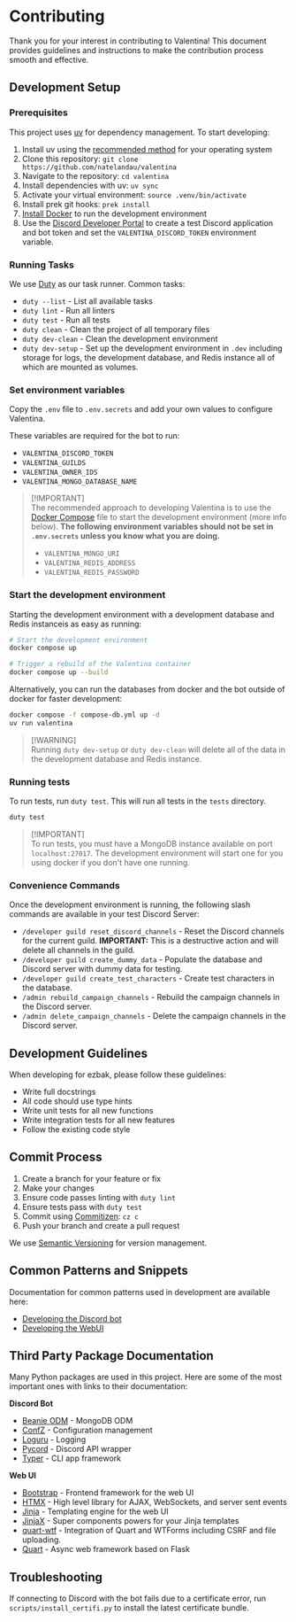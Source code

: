 # Contributing

Thank you for your interest in contributing to Valentina! This document provides guidelines and instructions to make the contribution process smooth and effective.

## Development Setup

### Prerequisites

This project uses [uv](https://docs.astral.sh/uv/) for dependency management. To start developing:

1. Install uv using the [recommended method](https://docs.astral.sh/uv/installation/) for your operating system
2. Clone this repository: `git clone https://github.com/natelandau/valentina`
3. Navigate to the repository: `cd valentina`
4. Install dependencies with uv: `uv sync`
5. Activate your virtual environment: `source .venv/bin/activate`
6. Install prek git hooks: `prek install`
7. [Install Docker](https://www.docker.com/get-started/) to run the development environment
8. Use the [Discord Developer Portal](https://discord.com/developers/applications) to create a test Discord application and bot token and set the `VALENTINA_DISCORD_TOKEN` environment variable.

### Running Tasks

We use [Duty](https://pawamoy.github.io/duty/) as our task runner. Common tasks:

-   `duty --list` - List all available tasks
-   `duty lint` - Run all linters
-   `duty test` - Run all tests
-   `duty clean` - Clean the project of all temporary files
-   `duty dev-clean` - Clean the development environment
-   `duty dev-setup` - Set up the development environment in `.dev` including storage for logs, the development database, and Redis instance all of which are mounted as volumes.

### Set environment variables

Copy the `.env` file to `.env.secrets` and add your own values to configure Valentina.

These variables are required for the bot to run:

-   `VALENTINA_DISCORD_TOKEN`
-   `VALENTINA_GUILDS`
-   `VALENTINA_OWNER_IDS`
-   `VALENTINA_MONGO_DATABASE_NAME`

> [!IMPORTANT]\
> The recommended approach to developing Valentina is to use the [Docker Compose](https://docs.docker.com/compose/) file to start the development environment (more info below). **The following environment variables should not be set in `.env.secrets` unless you know what you are doing.**
>
> -   `VALENTINA_MONGO_URI`
> -   `VALENTINA_REDIS_ADDRESS`
> -   `VALENTINA_REDIS_PASSWORD`

### Start the development environment

Starting the development environment with a development database and Redis instanceis as easy as running:

```bash
# Start the development environment
docker compose up

# Trigger a rebuild of the Valentina container
docker compose up --build
```

Alternatively, you can run the databases from docker and the bot outside of docker for faster development:

```bash
docker compose -f compose-db.yml up -d
uv run valentina
```

> [!WARNING]\
> Running `duty dev-setup` or `duty dev-clean` will delete all of the data in the development database and Redis instance.

### Running tests

To run tests, run `duty test`. This will run all tests in the `tests` directory.

```bash
duty test
```

> [!IMPORTANT]\
> To run tests, you must have a MongoDB instance available on port `localhost:27017`. The development environment will start one for you using docker if you don't have one running.

### Convenience Commands

Once the development environment is running, the following slash commands are available in your test Discord Server:

-   `/developer guild reset_discord_channels` - Reset the Discord channels for the current guild. **IMPORTANT:** This is a destructive action and will delete all channels in the guild.
-   `/developer guild create_dummy_data` - Populate the database and Discord server with dummy data for testing.
-   `/developer guild create_test_characters` - Create test characters in the database.
-   `/admin rebuild_campaign_channels` - Rebuild the campaign channels in the Discord server.
-   `/admin delete_campaign_channels` - Delete the campaign channels in the Discord server.

## Development Guidelines

When developing for ezbak, please follow these guidelines:

-   Write full docstrings
-   All code should use type hints
-   Write unit tests for all new functions
-   Write integration tests for all new features
-   Follow the existing code style

## Commit Process

1. Create a branch for your feature or fix
2. Make your changes
3. Ensure code passes linting with `duty lint`
4. Ensure tests pass with `duty test`
5. Commit using [Commitizen](https://github.com/commitizen-tools/commitizen): `cz c`
6. Push your branch and create a pull request

We use [Semantic Versioning](https://semver.org/) for version management.

## Common Patterns and Snippets

Documentation for common patterns used in development are available here:

-   [Developing the Discord bot](docs/discord.md)
-   [Developing the WebUI](docs/webui.md)

## Third Party Package Documentation

Many Python packages are used in this project. Here are some of the most important ones with links to their documentation:

**Discord Bot**

-   [Beanie ODM](https://beanie-odm.dev/) - MongoDB ODM
-   [ConfZ](https://confz.readthedocs.io/en/latest/index.html) - Configuration management
-   [Loguru](https://loguru.readthedocs.io/en/stable/) - Logging
-   [Pycord](https://docs.pycord.dev/en/stable/) - Discord API wrapper
-   [Typer](https://typer.tiangolo.com/) - CLI app framework

**Web UI**

-   [Bootstrap](https://getbootstrap.com/) - Frontend framework for the web UI
-   [HTMX](https://htmx.org/) - High level library for AJAX, WebSockets, and server sent events
-   [Jinja](https://jinja.palletsprojects.com/en/3.0.x/) - Templating engine for the web UI
-   [JinjaX](https://jinjax.scaletti.dev/) - Super components powers for your Jinja templates
-   [quart-wtf](https://quart-wtf.readthedocs.io/en/latest/index.html) - Integration of Quart and WTForms including CSRF and file uploading.
-   [Quart](https://quart.palletsprojects.com/en/latest/index.html) - Async web framework based on Flask

## Troubleshooting

If connecting to Discord with the bot fails due to a certificate error, run `scripts/install_certifi.py` to install the latest certificate bundle.
